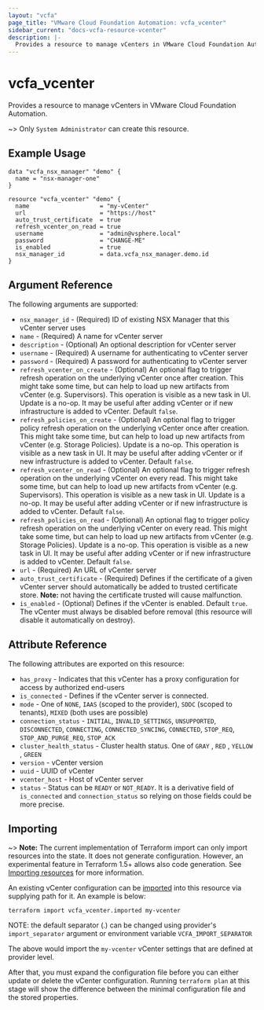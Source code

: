 ```yaml
---
layout: "vcfa"
page_title: "VMware Cloud Foundation Automation: vcfa_vcenter"
sidebar_current: "docs-vcfa-resource-vcenter"
description: |-
  Provides a resource to manage vCenters in VMware Cloud Foundation Automation.
---
```


# vcfa\_vcenter

Provides a resource to manage vCenters in VMware Cloud Foundation Automation.

~> Only `System Administrator` can create this resource.

## Example Usage

```hcl
data "vcfa_nsx_manager" "demo" {
  name = "nsx-manager-one"
}

resource "vcfa_vcenter" "demo" {
  name                    = "my-vCenter"
  url                     = "https://host"
  auto_trust_certificate  = true
  refresh_vcenter_on_read = true
  username                = "admin@vsphere.local"
  password                = "CHANGE-ME"
  is_enabled              = true
  nsx_manager_id          = data.vcfa_nsx_manager.demo.id
}
```

## Argument Reference

The following arguments are supported:

* `nsx_manager_id` - (Required) ID of existing NSX Manager that this vCenter server uses
* `name` - (Required) A name for vCenter server
* `description` - (Optional) An optional description for vCenter server
* `username` - (Required) A username for authenticating to vCenter server
* `password` - (Required) A password for authenticating to vCenter server
* `refresh_vcenter_on_create` - (Optional) An optional flag to trigger refresh operation on the
  underlying vCenter once after creation. This might take some time, but can help to load up new
  artifacts from vCenter (e.g. Supervisors). This operation is visible as a new task in UI. Update
  is a no-op. It may be useful after adding vCenter or if new infrastructure is added to vCenter.
  Default `false`.
* `refresh_policies_on_create` - (Optional) An optional flag to trigger policy refresh operation on
  the underlying vCenter once after creation. This might take some time, but can help to load up new
  artifacts from vCenter (e.g. Storage Policies). Update is a no-op. This operation is visible as a
  new task in UI. It may be useful after adding vCenter or if new infrastructure is added to
  vCenter. Default `false`. 
* `refresh_vcenter_on_read` - (Optional) An optional flag to trigger refresh operation on the
  underlying vCenter on every read. This might take some time, but can help to load up new artifacts
  from vCenter (e.g. Supervisors). This operation is visible as a new task in UI. Update is a no-op.
  It may be useful after adding vCenter or if new infrastructure is added to vCenter. Default
  `false`.
* `refresh_policies_on_read` - (Optional) An optional flag to trigger policy refresh operation on
  the underlying vCenter on every read. This might take some time, but can help to load up new
  artifacts from vCenter (e.g. Storage Policies). Update is a no-op. This operation is visible as a
  new task in UI. It may be useful after adding vCenter or if new infrastructure is added to
  vCenter. Default `false`. 
* `url` - (Required) An URL of vCenter server
* `auto_trust_certificate` - (Required) Defines if the certificate of a given vCenter server should
  automatically be added to trusted certificate store. **Note:** not having the certificate trusted
  will cause malfunction.
* `is_enabled` - (Optional) Defines if the vCenter is enabled. Default `true`. The vCenter must
  always be disabled before removal (this resource will disable it automatically on destroy).


## Attribute Reference

The following attributes are exported on this resource:

* `has_proxy` - Indicates that this vCenter has a proxy configuration for access by authorized
  end-users
* `is_connected` - Defines if the vCenter server is connected.
* `mode` - One of `NONE`, `IAAS` (scoped to the provider), `SDDC` (scoped to tenants), `MIXED` (both
  uses are possible)
* `connection_status` - `INITIAL`, `INVALID_SETTINGS`, `UNSUPPORTED`, `DISCONNECTED`, `CONNECTING`,
  `CONNECTED_SYNCING`, `CONNECTED`, `STOP_REQ`, `STOP_AND_PURGE_REQ`, `STOP_ACK`
* `cluster_health_status` - Cluster health status. One of `GRAY` , `RED` , `YELLOW` , `GREEN`
* `version` - vCenter version
* `uuid` - UUID of vCenter
* `vcenter_host` - Host of vCenter server
* `status` - Status can be `READY` or `NOT_READY`. It is a derivative field of `is_connected` and
  `connection_status` so relying on those fields could be more precise.

## Importing

~> **Note:** The current implementation of Terraform import can only import resources into the
state. It does not generate configuration. However, an experimental feature in Terraform 1.5+ allows
also code generation. See [Importing resources][importing-resources] for more information.

An existing vCenter configuration can be [imported][docs-import] into this resource via supplying
path for it. An example is below:

```
terraform import vcfa_vcenter.imported my-vcenter
```

NOTE: the default separator (.) can be changed using provider's `import_separator` argument or environment variable `VCFA_IMPORT_SEPARATOR`

The above would import the `my-vcenter` vCenter settings that are defined at provider level.

After that, you must expand the configuration file before you can either update or delete the vCenter configuration. Running `terraform plan`
at this stage will show the difference between the minimal configuration file and the stored properties.

[docs-import]: https://www.terraform.io/docs/import
[importing-resources]: /providers/vmware/vcfa/latest/docs/guides/importing_resources